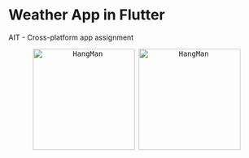 # Weather App in Flutter
AIT - Cross-platform app assignment
 <p align="center">
 <kbd>
   <img src="https://user-images.githubusercontent.com/30866972/82472960-3dfb1780-9b0c-11ea-973c-48347d1e141f.png" width="200" title="HangMan">
   </kbd>
 <kbd>
 <img src="https://user-images.githubusercontent.com/30866972/82472953-3b002700-9b0c-11ea-8e00-95ce2303f662.png" width="200" title="HangMan">
 </kbd>
 </p>


